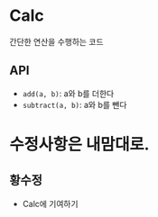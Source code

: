 # Calc

간단한 연산을 수행하는 코드

## API

- `add(a, b)`: a와 b를 더한다
- `subtract(a, b)`: a와 b를 뺀다


# 수정사항은 내맘대로. 

## 황수정
- Calc에 기여하기
